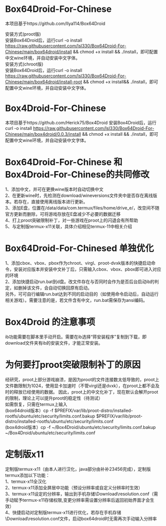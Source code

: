 # Box64Droid-For-Chinese  
本项目基于https://github.com/Ilya114/Box64Droid

安装方式(proot版)  
安装Box64Droid后，运行curl -o install https://raw.githubusercontent.com/lsl330/Box64Droid-For-Chinese/main/box64droid/install && chmod +x install && ./install，即可配置中文wine环境，并自动安装中文字体。  
安装方式(chroot版)  
安装Box64Droid后，运行curl -o install https://raw.githubusercontent.com/lsl330/Box64Droid-For-Chinese/main/box64droid/install-root && chmod +x install&& ./install，即可配置中文wine环境，并自动安装中文字体。  

# Box4Droid-For-Chinese  
本项目基于https://github.com/Herick75/Box4Droid
安装Box4Droid后，运行curl -o install https://raw.githubusercontent.com/lsl330/Box64Droid-For-Chinese/main/box4droid/0.0.3/install && chmod +x install && ./install，即可配置中文wine环境，并自动安装中文字体。

# Box64Droid-For-Chinese 和 Box4Droid-For-Chinese的共同修改  
1、添加中文，并可在更换wine版本时自动切换中文  
2、在更新wine时，先检测在download/wineversions文件夹中是否存在离线版本。若存在，直接使用离线版本进行更新。  
3、添加E盘，位置在/data/data/com.termux/files/home/drive_e/，改空间不随官方更新而删除，可将游戏存放在E盘减少不必要的数据迁移  
4、打上proot突破限制补丁，对一些游戏在proot上的闪退会有所帮助  
5、与定制版termux-x11关联，具体介绍相见termux-11中相关介绍  

# Box64Droid-For-Chinesed 单独优化    
1、添加cbox、vbox、pbox作为chroot、virgl、proot-dvxk版本的快捷启动命令，安装对应版本并安装中文补丁后，只需输入cbox、vbox、pbox即可进入对应的环境  
2、添加快捷启动run.bat到d盘。改文件存在与否同时会作为是否后台启动ib的判定，如删掉该文件，会自动切换回原有启动。  
   另外，可可自行编辑run.bat达到不同的启动目的（如使用命令启动后，自动运行相关游戏）。需要注意的是，若文件含有中文，run.bat需保存为ansi编码。  
   
# Box4Droid 的注意事项    
ib功能需要在脚本里手动开启。需要在ib选择“蒋安装程序”复制到下载，即download文件夹有ib的安装文件，才能正常安装。  

# 为何要打proot突破限制补丁的原因  
经研究，proot上部分游戏崩溃，是因为proot的文件连接数太低导致的，proot上文件数限制为1024，使用显卡加速时（不管virgl还是dvxk），在proot上都不会及时的释放已经使用的数据。
因此，proot上的中文化补丁，现在默认会解开proot的限制，理论上可以提升proot的稳定性（待测试）  
如需恢复，只需在termux上输入  
(box64droid版本）cp -f $PREFIX/var/lib/proot-distro/installed-rootfs/ubuntu/etc/security/limits.conf.bakup $PREFIX/var/lib/proot-distro/installed-rootfs/ubuntu/etc/security/limits.conf  
(box4droid版本）cp -f ~/Box4Droid/ubuntu/etc/security/limits.conf.bakup ~/Box4Droid/ubuntu/etc/security/limits.conf  

# 定制版x11  
定制版termux-x11（由本人进行汉化，java部分由补补23456完成），定制版termux添加以下功能：  
1、termux-x11全汉化  
2、termux-x11添加全屏居中功能（预设分辨率或自定义分辨率时生效）  
3、termux-x11设定的分辨率，输出到手机存储\Download\resolution.conf（需手动赋予termux-x11存储权限,变更分辨率需设置分辨率后返回初始界面才会生效）  
4、快捷启动对定制版termux-x11进行优化，若存在手机存储\Download\resolution.conf文件，启动box64droid时无需再次手动输入分辨率
